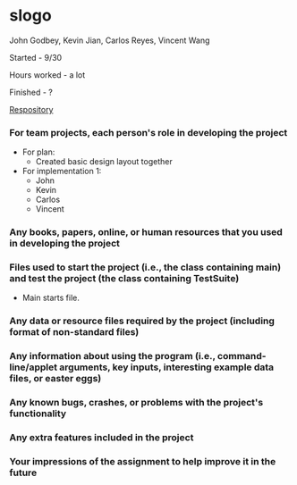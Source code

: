 slogo
=====
John Godbey, Kevin Jian, Carlos Reyes, Vincent Wang

Started - 9/30

Hours worked - a lot

Finished - ?


[Respository](https://github.com/duke-compsci308-fall2013/slogo_team07.git)

### For team projects, each person's role in developing the project
* For plan:
	* Created basic design layout together
* For implementation 1:
	* John
	* Kevin
	* Carlos
	* Vincent


### Any books, papers, online, or human resources that you used in developing the project


### Files used to start the project (i.e., the class containing main) and test the project (the class containing TestSuite)
* Main starts file.


### Any data or resource files required by the project (including format of non-standard files)


### Any information about using the program (i.e., command-line/applet arguments, key inputs, interesting example data files, or easter eggs)


### Any known bugs, crashes, or problems with the project's functionality


### Any extra features included in the project


### Your impressions of the assignment to help improve it in the future
